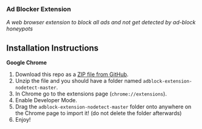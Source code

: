 ### Ad Blocker Extension
*A web browser extension to block all ads and not get detected by ad-block honeypots*

## Installation Instructions
**Google Chrome**
1. Download this repo as a [ZIP file from GitHub](https://github.com/nang149/adblock-extension-nodetect/archive/master.zip).
2. Unzip the file and you should have a folder named `adblock-extension-nodetect-master`.
3. In Chrome go to the extensions page (`chrome://extensions`).
4. Enable Developer Mode.
5. Drag the `adblock-extension-nodetect-master` folder onto anywhere on the Chrome page to import it! (do not delete the folder afterwards)
6. Enjoy!
